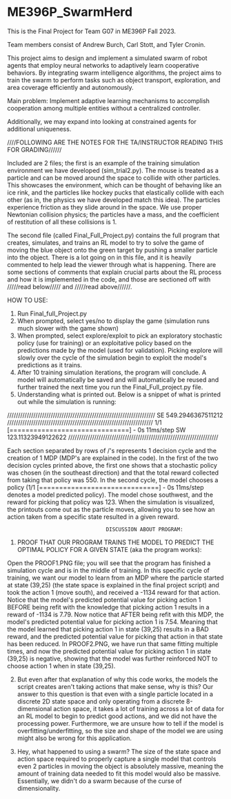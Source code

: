# ME396P_SwarmHerd

This is the Final Project for Team G07 in ME396P Fall 2023.

Team members consist of Andrew Burch, Carl Stott, and Tyler Cronin.

This project aims to design and implement a simulated swarm of robot agents that employ neural networks to adaptively learn cooperative behaviors. By integrating swarm intelligence algorithms, the project aims to train the swarm to perform tasks such as object transport, exploration, and area coverage efficiently and autonomously.

Main problem: Implement adaptive learning mechanisms to accomplish cooperation among multiple entities without a centralized controller.

Additionally, we may expand into looking at constrained agents for additional uniqueness.

////FOLLOWING ARE THE NOTES FOR THE TA/INSTRUCTOR READING THIS FOR GRADING//////

Included are 2 files; the first is an example of the training simulation environment we have developed (sim_trial2.py). The mouse is treated as a particle and can be moved around the space to collide with other particles. This showcases the environment, which can be thought of behaving like an ice rink, and the particles like hockey pucks that elastically collide with each other (as in, the physics we have developed match this idea). The particles experience friction as they slide around in the space. We use proper Newtonian collision physics; the particles have a mass, and the coefficient of restitution of all these collisions is 1.

The second file (called Final_Full_Project.py) contains the full program that creates, simulates, and trains an RL model to try to solve the game of moving the blue object onto the green target by pushing a smaller particle into the object. There is a lot going on in this file, and it is heavily commented to help lead the viewer through what is happening. There are some sections of comments that explain crucial parts about the RL process and how it is implemented in the code, and those are sectioned off with /////read below///// and /////read above//////.

HOW TO USE:
1) Run Final_full_Project.py
2) When prompted, select yes/no to display the game (simulation runs much slower with the game shown)
3) When prompted, select explore/exploit to pick an exploratory stochastic policy (use for training) or an exploitative policy based on the predictions made by the model (used for validation). Picking explore will slowly over the cycle of the simulation begin to exploit the model's predictions as it trains.
4) After 10 training simulation iterations, the program will conclude. A model will automatically be saved and will automatically be reused and further trained the next time you run the Final_Full_project.py file.
5) Understanding what is printed out. Below is a snippet of what is printed out while the simulation is running:

////////////////////////////////////////////////////////////////////
SE
549.2946367511212
///////////////////////////////////////////////////////////////////
1/1 [==============================] - 0s 11ms/step
SW
123.11323949122622
/////////////////////////////////////////////////////////////////////

Each section separated by rows of /'s represents 1 decision cycle and the creation of 1 MDP (MDP's are explained in the code). In the first of the two decision cycles printed above, the first one shows that a stochastic policy was chosen (in the southeast direction) and that the total reward collected from taking that policy was 550. In the second cycle, the model chooses a policy (1/1 [==============================] - 0s 11ms/step denotes a model predicted policy). The model chose southwest, and the reward for picking that policy was 123. When the simulation is visualized, the printouts come out as the particle moves, allowing you to see how an action taken from a specific state resulted in a given reward.

                                    DISCUSSION ABOUT PROGRAM:
1) PROOF THAT OUR PROGRAM TRAINS THE MODEL TO PREDICT THE OPTIMAL POLICY FOR A GIVEN STATE (aka the program works):

Open the PROOF1.PNG file; you will see that the program has finished a simulation cycle and is in the middle of training. In this specific cycle of training, we want our model to learn from an MDP where the particle started at state (39,25) (the state space is explained in the final project script) and took the action 1 (move south), and received a -1134 reward for that action. Notice that the model's predicted potential value for picking action 1 BEFORE being refit with the knowledge that picking action 1 results in a reward of -1134 is 7.79. Now notice that AFTER being refit with this MDP, the model's predicted potential value for picking action 1 is 7.54. Meaning that the model learned that picking action 1 in state (39,25) results in a BAD reward, and the predicted potential value for picking that action in that state has been reduced. In PROOF2.PNG, we have run that same fitting multiple times, and now the predicted potential value for picking action 1 in state (39,25) is negative, showing that the model was further reinforced NOT to choose action 1 when in state (39,25).

2) But even after that explanation of why this code works, the models the script creates aren't taking actions that make sense, why is this?
    Our answer to this question is that even with a single particle located in a discrete 2D state space and only operating from a discrete 8-dimensional action space, it takes a lot of training across a lot of data for an RL model to begin to predict good actions, and we did not have the processing power. Furthermore, we are unsure how to tell if the model is overfitting/underfitting, so the size and shape of the model we are using might also be wrong for this application.

3) Hey, what happened to using a swarm?
    The size of the state space and action space required to properly capture a single model that controls even 2 particles in moving the object is absolutely massive, meaning the amount of training data needed to fit this model would also be massive. Essentially, we didn't do a swarm because of the curse of dimensionality.